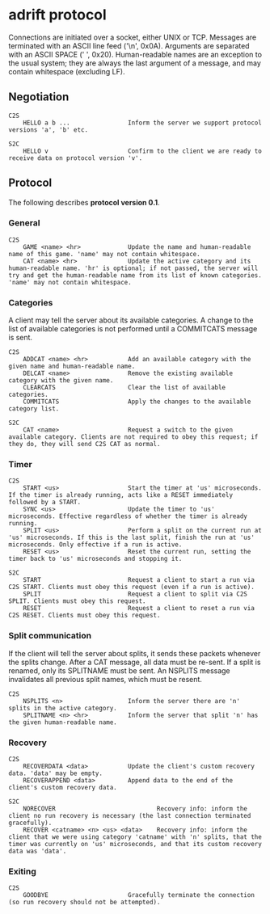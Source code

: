 # adrift protocol

Connections are initiated over a socket, either UNIX or TCP. Messages are
terminated with an ASCII line feed ('\n', 0x0A). Arguments are separated with an
ASCII SPACE (' ', 0x20). Human-readable names are an exception to the usual
system; they are always the last argument of a message, and may contain
whitespace (excluding LF).

## Negotiation

	C2S
		HELLO a b ...                Inform the server we support protocol versions 'a', 'b' etc.

	S2C
		HELLO v                      Confirm to the client we are ready to receive data on protocol version 'v'.


## Protocol

The following describes **protocol version 0.1**.

### General

	C2S
		GAME <name> <hr>             Update the name and human-readable name of this game. 'name' may not contain whitespace.
		CAT <name> <hr>              Update the active category and its human-readable name. 'hr' is optional; if not passed, the server will try and get the human-readable name from its list of known categories. 'name' may not contain whitespace.

### Categories

A client may tell the server about its available categories. A change to the
list of available categories is not performed until a COMMITCATS message is
sent.

	C2S
		ADDCAT <name> <hr>           Add an available category with the given name and human-readable name.
		DELCAT <name>                Remove the existing available category with the given name.
		CLEARCATS                    Clear the list of available categories.
		COMMITCATS                   Apply the changes to the available category list.

	S2C
		CAT <name>                   Request a switch to the given available category. Clients are not required to obey this request; if they do, they will send C2S CAT as normal.

### Timer

	C2S
		START <us>                   Start the timer at 'us' microseconds. If the timer is already running, acts like a RESET immediately followed by a START.
		SYNC <us>                    Update the timer to 'us' microseconds. Effective regardless of whether the timer is already running.
		SPLIT <us>                   Perform a split on the current run at 'us' microseconds. If this is the last split, finish the run at 'us' microseconds. Only effective if a run is active.
		RESET <us>                   Reset the current run, setting the timer back to 'us' microseconds and stopping it.

	S2C
		START                        Request a client to start a run via C2S START. Clients must obey this request (even if a run is active).
		SPLIT                        Request a client to split via C2S SPLIT. Clients must obey this request.
		RESET                        Request a client to reset a run via C2S RESET. Clients must obey this request.

### Split communication

If the client will tell the server about splits, it sends these packets whenever
the splits change. After a CAT message, all data must be re-sent. If a split is
renamed, only its SPLITNAME must be sent. An NSPLITS message invalidates all
previous split names, which must be resent.

	C2S
		NSPLITS <n>                  Inform the server there are 'n' splits in the active category.
		SPLITNAME <n> <hr>           Inform the server that split 'n' has the given human-readable name.

### Recovery

	C2S
		RECOVERDATA <data>           Update the client's custom recovery data. 'data' may be empty.
		RECOVERAPPEND <data>         Append data to the end of the client's custom recovery data.

	S2C
		NORECOVER                            Recovery info: inform the client no run recovery is necessary (the last connection terminated gracefully).
		RECOVER <catname> <n> <us> <data>    Recovery info: inform the client that we were using category 'catname' with 'n' splits, that the timer was currently on 'us' microseconds, and that its custom recovery data was 'data'.

### Exiting

	C2S
		GOODBYE                      Gracefully terminate the connection (so run recovery should not be attempted).
